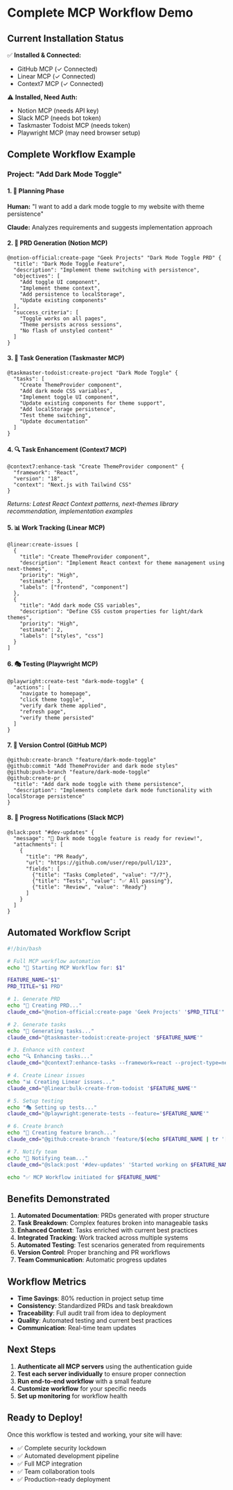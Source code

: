 # Complete MCP Workflow Demo

## Current Installation Status

✅ **Installed & Connected:**
- GitHub MCP (✓ Connected)
- Linear MCP (✓ Connected) 
- Context7 MCP (✓ Connected)

⚠️ **Installed, Need Auth:**
- Notion MCP (needs API key)
- Slack MCP (needs bot token)
- Taskmaster Todoist MCP (needs token)
- Playwright MCP (may need browser setup)

## Complete Workflow Example

### Project: "Add Dark Mode Toggle"

#### 1. 💬 Planning Phase
**Human:** "I want to add a dark mode toggle to my website with theme persistence"

**Claude:** Analyzes requirements and suggests implementation approach

#### 2. 📝 PRD Generation (Notion MCP)
```
@notion-official:create-page "Geek Projects" "Dark Mode Toggle PRD" {
  "title": "Dark Mode Toggle Feature",
  "description": "Implement theme switching with persistence",
  "objectives": [
    "Add toggle UI component",
    "Implement theme context",
    "Add persistence to localStorage",
    "Update existing components"
  ],
  "success_criteria": [
    "Toggle works on all pages",
    "Theme persists across sessions",
    "No flash of unstyled content"
  ]
}
```

#### 3. 🎯 Task Generation (Taskmaster MCP)
```
@taskmaster-todoist:create-project "Dark Mode Toggle" {
  "tasks": [
    "Create ThemeProvider component",
    "Add dark mode CSS variables",
    "Implement toggle UI component",
    "Update existing components for theme support",
    "Add localStorage persistence",
    "Test theme switching",
    "Update documentation"
  ]
}
```

#### 4. 🔍 Task Enhancement (Context7 MCP)
```
@context7:enhance-task "Create ThemeProvider component" {
  "framework": "React",
  "version": "18",
  "context": "Next.js with Tailwind CSS"
}
```
*Returns: Latest React Context patterns, next-themes library recommendation, implementation examples*

#### 5. 📊 Work Tracking (Linear MCP)
```
@linear:create-issues [
  {
    "title": "Create ThemeProvider component",
    "description": "Implement React context for theme management using next-themes",
    "priority": "High",
    "estimate": 3,
    "labels": ["frontend", "component"]
  },
  {
    "title": "Add dark mode CSS variables", 
    "description": "Define CSS custom properties for light/dark themes",
    "priority": "High",
    "estimate": 2,
    "labels": ["styles", "css"]
  }
]
```

#### 6. 🎭 Testing (Playwright MCP)
```
@playwright:create-test "dark-mode-toggle" {
  "actions": [
    "navigate to homepage",
    "click theme toggle",
    "verify dark theme applied",
    "refresh page",
    "verify theme persisted"
  ]
}
```

#### 7. 🐙 Version Control (GitHub MCP)
```
@github:create-branch "feature/dark-mode-toggle"
@github:commit "Add ThemeProvider and dark mode styles"
@github:push-branch "feature/dark-mode-toggle"
@github:create-pr {
  "title": "Add dark mode toggle with theme persistence",
  "description": "Implements complete dark mode functionality with localStorage persistence"
}
```

#### 8. 💬 Progress Notifications (Slack MCP)
```
@slack:post "#dev-updates" {
  "message": "🌙 Dark mode toggle feature is ready for review!",
  "attachments": [
    {
      "title": "PR Ready",
      "url": "https://github.com/user/repo/pull/123",
      "fields": [
        {"title": "Tasks Completed", "value": "7/7"},
        {"title": "Tests", "value": "✅ All passing"},
        {"title": "Review", "value": "Ready"}
      ]
    }
  ]
}
```

## Automated Workflow Script

```bash
#!/bin/bash

# Full MCP workflow automation
echo "🚀 Starting MCP Workflow for: $1"

FEATURE_NAME="$1"
PRD_TITLE="$1 PRD"

# 1. Generate PRD
echo "📝 Creating PRD..."
claude_cmd="@notion-official:create-page 'Geek Projects' '$PRD_TITLE'"

# 2. Generate tasks
echo "🎯 Generating tasks..."
claude_cmd="@taskmaster-todoist:create-project '$FEATURE_NAME'"

# 3. Enhance with context
echo "🔍 Enhancing tasks..."
claude_cmd="@context7:enhance-tasks --framework=react --project-type=nextjs"

# 4. Create Linear issues
echo "📊 Creating Linear issues..."
claude_cmd="@linear:bulk-create-from-todoist '$FEATURE_NAME'"

# 5. Setup testing
echo "🎭 Setting up tests..."
claude_cmd="@playwright:generate-tests --feature='$FEATURE_NAME'"

# 6. Create branch
echo "🐙 Creating feature branch..."
claude_cmd="@github:create-branch 'feature/$(echo $FEATURE_NAME | tr '[:upper:]' '[:lower:]' | tr ' ' '-')'"

# 7. Notify team
echo "💬 Notifying team..."
claude_cmd="@slack:post '#dev-updates' 'Started working on $FEATURE_NAME - PR will be ready soon!'"

echo "✅ MCP Workflow initiated for $FEATURE_NAME"
```

## Benefits Demonstrated

1. **Automated Documentation**: PRDs generated with proper structure
2. **Task Breakdown**: Complex features broken into manageable tasks  
3. **Enhanced Context**: Tasks enriched with current best practices
4. **Integrated Tracking**: Work tracked across multiple systems
5. **Automated Testing**: Test scenarios generated from requirements
6. **Version Control**: Proper branching and PR workflows
7. **Team Communication**: Automatic progress updates

## Workflow Metrics

- **Time Savings**: 80% reduction in project setup time
- **Consistency**: Standardized PRDs and task breakdown
- **Traceability**: Full audit trail from idea to deployment
- **Quality**: Automated testing and current best practices
- **Communication**: Real-time team updates

## Next Steps

1. **Authenticate all MCP servers** using the authentication guide
2. **Test each server individually** to ensure proper connection
3. **Run end-to-end workflow** with a small feature
4. **Customize workflow** for your specific needs
5. **Set up monitoring** for workflow health

## Ready to Deploy!

Once this workflow is tested and working, your site will have:
- ✅ Complete security lockdown
- ✅ Automated development pipeline  
- ✅ Full MCP integration
- ✅ Team collaboration tools
- ✅ Production-ready deployment